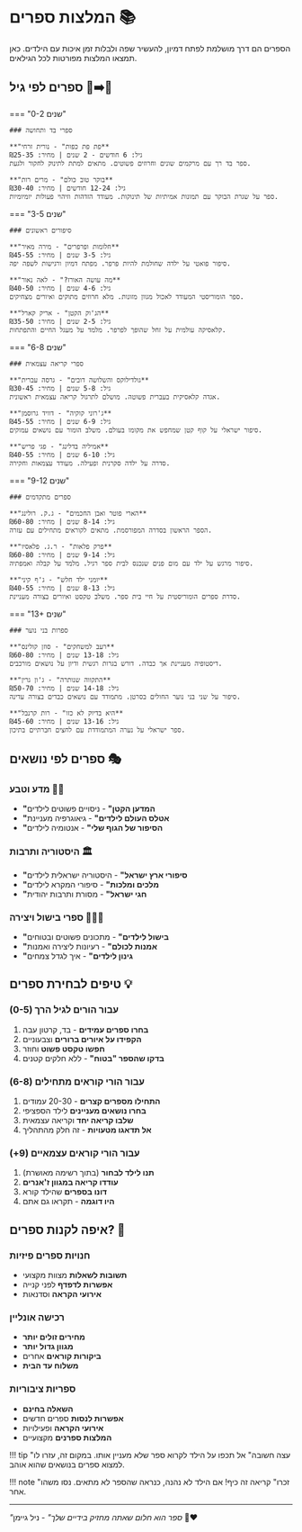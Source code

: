 # המלצות ספרים 📚

הספרים הם דרך מושלמת לפתח דמיון, להעשיר שפה ולבלות זמן איכות עם הילדים. כאן תמצאו המלצות מפורטות לכל הגילאים.

## ספרים לפי גיל 👶➡️🧑

=== "0-2 שנים"

    ### ספרי בד ותחושה
    
    **"פת פת כפות" - נורית זרחי**  
    גיל: 6 חודשים - 2 שנים | מחיר: ₪25-35  
    ספר בד רך עם מרקמים שונים וחרוזים פשוטים. מתאים למתת לתינוק לחקור ולגעת.
    
    **"בוקר טוב כולם" - מרים רות**  
    גיל: 12-24 חודשים | מחיר: ₪30-40  
    ספר על שגרת הבוקר עם תמונות אמיתיות של תינוקות. מעודד הזדהות וזיהוי פעולות יומיומיות.

=== "3-5 שנים"

    ### סיפורים ראשונים
    
    **"חלומות ופרפרים" - מירה מאיר**  
    גיל: 3-5 שנים | מחיר: ₪45-55  
    סיפור פואטי על ילדה שחולמת להיות פרפר. מפתח דמיון ורגישות לשפה יפה.
    
    **"מה עושה האורז?" - לאה נאור**  
    גיל: 4-6 שנים | מחיר: ₪40-50  
    ספר הומוריסטי המעודד לאכול מגוון מזונות. מלא חרוזים מתוקים ואיורים מצחיקים.
    
    **"הג'וק הקטן" - אריק קארל**  
    גיל: 2-5 שנים | מחיר: ₪35-50  
    קלאסיקה עולמית על זחל שהופך לפרפר. מלמד על מעגל החיים והתפתחות.

=== "6-8 שנים"

    ### ספרי קריאה עצמאית
    
    **"גולדילוקס והשלושה דובים" - גרסה עברית**  
    גיל: 5-8 שנים | מחיר: ₪30-45  
    אגדה קלאסיקית בעברית פשוטה. מושלם לתרגול קריאה עצמאית ראשונית.
    
    **"ג'רוני קוקיה" - דוויד גרוסמן**  
    גיל: 6-9 שנים | מחיר: ₪45-55  
    סיפור ישראלי על קוף קטן שמחפש את מקומו בעולם. משלב הומור עם נושאים עמוקים.
    
    **"אמיליה בדלינג" - פגי פריש**  
    גיל: 6-10 שנים | מחיר: ₪40-55  
    סדרה על ילדה סקרנית ופעילה. מעודד עצמאות וחקירה.

=== "9-12 שנים"

    ### ספרים מתקדמים
    
    **"הארי פוטר ואבן החכמים" - ג.ק. רולינג**  
    גיל: 8-14 שנים | מחיר: ₪60-80  
    הספר הראשון בסדרה המפורסמת. מתאים לקוראים מתחילים עם עזרה.
    
    **"פרק פלאות" - ר.ג. פלאסיו**  
    גיל: 9-14 שנים | מחיר: ₪60-80  
    סיפור מרגש על ילד עם מום פנים שנכנס לבית ספר רגיל. מלמד על קבלה ואמפתיה.
    
    **"יומני ילד חלש" - ג'ף קיני**  
    גיל: 8-13 שנים | מחיר: ₪40-55  
    סדרת ספרים הומוריסטית על חיי בית ספר. משלב טקסט ואיורים בצורה מעניינת.

=== "13+ שנים"

    ### ספרות בני נוער
    
    **"רעב למשחקים" - סוזן קולינס**  
    גיל: 13-18 שנים | מחיר: ₪60-80  
    דיסטופיה מעניינת אך כבדה. דורש בגרות רגשית ודיון על נושאים מורכבים.
    
    **"התקווה שנותרה" - ג'ון גרין**  
    גיל: 14-18 שנים | מחיר: ₪50-70  
    סיפור על שני בני נוער החולים בסרטן. מתמודד עם נושאים כבדים בצורה עדינה.
    
    **"היא בדיוק לא כזו" - רות קרנבל**  
    גיל: 13-16 שנים | מחיר: ₪45-60  
    ספר ישראלי על נערה המתמודדת עם לחצים חברתיים בתיכון.

## ספרים לפי נושאים 🎭

### מדע וטבע 🔬🌿
- **"המדען הקטן"** - ניסויים פשוטים לילדים
- **"אטלס העולם לילדים"** - גיאוגרפיה מעניינת  
- **"הסיפור של הגוף שלי"** - אנטומיה לילדים

### היסטוריה ותרבות 🏛️
- **"סיפורי ארץ ישראל"** - היסטוריה ישראלית לילדים
- **"מלכים ומלכות"** - סיפורי המקרא לילדים
- **"חגי ישראל"** - מסורת ותרבות יהודית

### ספרי בישול ויצירה 👩‍🍳🎨
- **"בישול לילדים"** - מתכונים פשוטים ובטוחים
- **"אמנות לכולם"** - רעיונות ליצירה ואמנות
- **"גינון לילדים"** - איך לגדל צמחים

## טיפים לבחירת ספרים 💡

### עבור הורים לגיל הרך (0-5)
1. **בחרו ספרים עמידים** - בד, קרטון עבה
2. **הקפידו על איורים ברורים** וצבעוניים
3. **חפשו טקסט פשוט** וחוזר
4. **בדקו שהספר "בטוח"** - ללא חלקים קטנים

### עבור הורי קוראים מתחילים (6-8)
1. **התחילו מספרים קצרים** - 20-30 עמודים
2. **בחרו נושאים מעניינים** לילד הספציפי
3. **שלבו קריאה יחד** וקריאה עצמאית
4. **אל תדאגו מטעויות** - זה חלק מהתהליך

### עבור הורי קוראים עצמאיים (9+)
1. **תנו לילד לבחור** (בתוך רשימה מאושרת)
2. **עודדו קריאה במגוון ז'אנרים**
3. **דונו בספרים** שהילד קורא
4. **היו דוגמה** - תקראו גם אתם

## איפה לקנות ספרים? 🛒

### חנויות ספרים פיזיות
- **תשובות לשאלות** מצוות מקצועי
- **אפשרות לדפדף** לפני קנייה
- **אירועי הקראה** וסדנאות

### רכישה אונליין
- **מחירים זולים יותר**
- **מגוון גדול יותר**
- **ביקורות קוראים** אחרים
- **משלוח עד הבית**

### ספריות ציבוריות
- **השאלה בחינם**
- **אפשרות לנסות** ספרים חדשים
- **אירועי הקראה** ופעילויות
- **המלצות ספרנים** מקצועיים

!!! tip "עצה חשובה"
    אל תכפו על הילד לקרוא ספר שלא מעניין אותו. במקום זה, עזרו לו למצוא ספרים בנושאים שהוא אוהב.

!!! note "זכרו"
    קריאה זה כיף! אם הילד לא נהנה, כנראה שהספר לא מתאים. נסו משהו אחר.

---

*"ספר הוא חלום שאתה מחזיק בידיים שלך"* - ניל גיימן 📖❤️